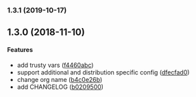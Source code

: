 <a name="1.3.1"></a>
### 1.3.1 (2019-10-17)




<a name="1.3.0"></a>
## 1.3.0 (2018-11-10)


#### Features

*   add trusty vars ([f4460abc](https://github.com/weareinteractive/ansible-ssh/commit/f4460abcb7ef91a81fbd7ed12609559c6c446a8c))
*   support additional and distribution specific config ([dfecfad0](https://github.com/weareinteractive/ansible-ssh/commit/dfecfad0e496d02cf66e3654b088b773aa70e715))
*   change org name ([b4c0e26b](https://github.com/weareinteractive/ansible-ssh/commit/b4c0e26b75d6bdf3e61bed1496ee942ea221f33e))
*   add CHANGELOG ([b0209500](https://github.com/weareinteractive/ansible-ssh/commit/b0209500c23b4ef079cb2edb12096f07a3e67d9e))




